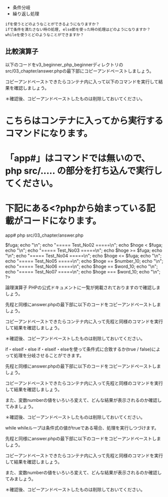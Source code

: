 - 条件分岐
- 繰り返し処理

```
ifを使うとどのようなことができるようになりますか？
ifで条件を満たさない時の処理, else節を使った時の処理はどのようになりますか？
whileを使うとどのようなことができますか？
```


## 比較演算子
以下のコードをv3_beginner_php_beginnerディレクトリのsrc/03_chapter/answer.phpの最下部にコピーアンドペーストしましょう。

コピーアンドペーストできたらコンテナ内に入って以下のコマンドを実行して結果を確認しましょう。

＊確認後、コピーアンドペーストしたものは削除しておいてください。

# こちらはコンテナに入ってから実行するコマンドになります。
# 「app#」はコマンドでは無いので、php src/..... の部分を打ち込んで実行してください。
# 下記にある<?phpから始まっている記載がコードになります。
app# php src/03_chapter/answer.php
<?php
$hoge = 10;
$fuga = 50;
$number_10 = 10;
$word_10 = '10';

# 以下trueなら1が表示され、falseなら何も表示されないので確認してみましょう。（見やすいように"\n"を使用しています）
echo "===== Test_No01 =====\n";
echo $hoge > $fuga;
echo "\n";

echo "===== Test_No02 =====\n";
echo $hoge < $fuga;
echo "\n";

echo "===== Test_No03 =====\n";
echo $hoge >= $fuga;
echo "\n";

echo "===== Test_No04 =====\n";
echo $hoge <= $fuga;
echo "\n";

echo "===== Test_No05 =====\n";
echo $hoge == $number_10;
echo "\n";

echo "===== Test_No06 =====\n";
echo $hoge == $word_10;
echo "\n";

echo "===== Test_No07 =====\n";
echo $hoge === $word_10;
echo "\n";
?>



論理演算子
PHPの公式ドキュメントに一覧が掲載されておりますので確認しましょう。

先程と同様にanswer.phpの最下部に以下のコードをコピーアンドペーストしましょう。

コピーアンドペーストできたらコンテナ内に入って先程と同様のコマンドを実行して結果を確認しましょう。

＊確認後、コピーアンドペーストしたものは削除しておいてください。

<?php
# 以下trueなら1が表示され、falseなら何も表示されないので確認してみましょう。（見やすいように"\n"を使用しています）
echo "===== Test_No01 =====\n";
echo (true && true);
echo "\n";

echo "===== Test_No02 =====\n";
echo (true && false);
echo "\n";

echo "===== Test_No03 =====\n";
echo (false && true);
echo "\n";

echo "===== Test_No04 =====\n";
echo (false && false);
echo "\n";

echo "===== Test_No05 =====\n";
echo (true || true);
echo "\n";

echo "===== Test_No06 =====\n";
echo (true || false);
echo "\n";

echo "===== Test_No07 =====\n";
echo (false || true);
echo "\n";

echo "===== Test_No08 =====\n";
echo (false || false);
echo "\n";
?>



if・elseif・else
if・elseif・elseを使って条件式に合致するか(true / false)によって処理を分岐させることができます。

<?php
if (条件式) {
    ~~~ 処理A ~~~
} elseif (条件式) {
    ~~~ 処理B ~~~
} else {
    ~~~ 処理C ~~~
}
?>
先程と同様にanswer.phpの最下部に以下のコードをコピーアンドペーストしましょう。

コピーアンドペーストできたらコンテナ内に入って先程と同様のコマンドを実行して結果を確認しましょう。

また、変数numberの値をいろいろ変えて、どんな結果が表示されるのか確認してみましょう。

＊確認後、コピーアンドペーストしたものは削除しておいてください。

<?php
$number = 3;
print "\n";

if ($number == 7) {
    print '七';
} elseif ($number == 5) {
    print '五';
} elseif ($number == 3) {
    print '三';
} else {
    print $number;
}

print "\n\n";
?>



while
whileループは条件式の値がtrueである場合、処理を実行しつづけます。

<?php
while (条件式)
    ~~~ 処理 ~~~
?>
先程と同様にanswer.phpの最下部に以下のコードをコピーアンドペーストしましょう。

コピーアンドペーストできたらコンテナ内に入って先程と同様のコマンドを実行して結果を確認しましょう。

また、変数numberの値をいろいろ変えて、どんな結果が表示されるのか確認してみましょう。

＊確認後、コピーアンドペーストしたものは削除しておいてください。

<?php
$number = 1;

print "\n";
print "=== プログラム開始 ===\n";

while ($number < 6) {
    print "\n";
    print "{$number}回目のループです";
    print "\n";
    $number = $number + 1;
}

print "=== プログラム終了 ===\n";
print "\n";
?>
